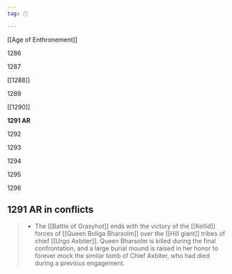 ```yaml
---
tag: 🕛

---
```

[[Age of Enthronement]]


1286

1287

[[1288]]

1289

[[1290]]

**1291 AR**

1292

1293

1294

1295

1296



## 1291 AR in conflicts

>  - The [[Battle of Grasyhot]] ends with the victory of the [[Kellid]] forces of [[Queen Boliga Bharsolm]] over the [[Hill giant]] tribes of chief [[Urgo Axbiter]]. Queen Bharsolm is killed during the final confrontation, and a large burial mound is raised in her honor to forever mock the similar tomb of Chief Axbiter, who had died during a previous engagement.






